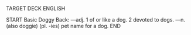 TARGET DECK
ENGLISH

START
Basic
Doggy
Back: —adj. 1 of or like a dog. 2 devoted to dogs. —n. (also doggie) (pl. -ies) pet name for a dog.
END
